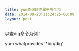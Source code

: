 ```yaml
---
title: yum查询软件属于哪个包
date: 2014-09-23T11:24:25+00:00
layout: post
---
```

以查dig命令为例：
  
yum whatprovides &#8216;*bin/dig&#8217;
